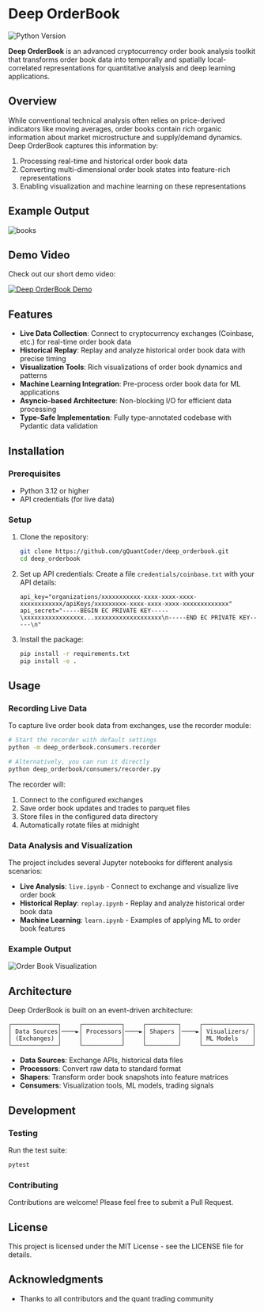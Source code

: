 # Deep OrderBook

![Python Version](https://img.shields.io/badge/python-3.12-blue.svg)

**Deep OrderBook** is an advanced cryptocurrency order book analysis toolkit that transforms order book data into temporally and spatially local-correlated representations for quantitative analysis and deep learning applications.

## Overview

While conventional technical analysis often relies on price-derived indicators like moving averages, order books contain rich organic information about market microstructure and supply/demand dynamics. Deep OrderBook captures this information by:

1. Processing real-time and historical order book data
2. Converting multi-dimensional order book states into feature-rich representations
3. Enabling visualization and machine learning on these representations

## Example Output

![books](https://raw.githubusercontent.com/gQuantCoder/deep_orderbook/master/images/01.png?raw=true "Orderbooks and alpha")

## Demo Video

Check out our short demo video:

[![Deep OrderBook Demo](https://img.youtube.com/vi/TUogAa2Y1sU/0.jpg)](https://www.youtube.com/shorts/TUogAa2Y1sU)

## Features

- **Live Data Collection**: Connect to cryptocurrency exchanges (Coinbase, etc.) for real-time order book data
- **Historical Replay**: Replay and analyze historical order book data with precise timing
- **Visualization Tools**: Rich visualizations of order book dynamics and patterns
- **Machine Learning Integration**: Pre-process order book data for ML applications
- **Asyncio-based Architecture**: Non-blocking I/O for efficient data processing
- **Type-Safe Implementation**: Fully type-annotated codebase with Pydantic data validation

## Installation

### Prerequisites

- Python 3.12 or higher
- API credentials (for live data)

### Setup

1. Clone the repository:
   ```bash
   git clone https://github.com/gQuantCoder/deep_orderbook.git
   cd deep_orderbook
   ```

2. Set up API credentials:
   Create a file `credentials/coinbase.txt` with your API details:
   ```
   api_key="organizations/xxxxxxxxxxx-xxxx-xxxx-xxxx-xxxxxxxxxxxx/apiKeys/xxxxxxxxx-xxxx-xxxx-xxxx-xxxxxxxxxxxxx"
   api_secret="-----BEGIN EC PRIVATE KEY-----\xxxxxxxxxxxxxxxxx...xxxxxxxxxxxxxxxxxxx\n-----END EC PRIVATE KEY-----\n"
   ```

3. Install the package:
   ```bash
   pip install -r requirements.txt
   pip install -e .
   ```

## Usage

### Recording Live Data

To capture live order book data from exchanges, use the recorder module:

```bash
# Start the recorder with default settings
python -m deep_orderbook.consumers.recorder

# Alternatively, you can run it directly
python deep_orderbook/consumers/recorder.py
```

The recorder will:
1. Connect to the configured exchanges
2. Save order book updates and trades to parquet files
3. Store files in the configured data directory 
4. Automatically rotate files at midnight

### Data Analysis and Visualization

The project includes several Jupyter notebooks for different analysis scenarios:

- **Live Analysis**: `live.ipynb` - Connect to exchange and visualize live order book
- **Historical Replay**: `replay.ipynb` - Replay and analyze historical order book data
- **Machine Learning**: `learn.ipynb` - Examples of applying ML to order book features

### Example Output

![Order Book Visualization](https://raw.githubusercontent.com/gQuantCoder/deep_orderbook/master/images/01.png?raw=true "Orderbooks and alpha")

## Architecture

Deep OrderBook is built on an event-driven architecture:

```
┌─────────────┐     ┌───────────┐     ┌─────────┐     ┌──────────────┐
│ Data Sources│────►│ Processors│────►│ Shapers │────►│ Visualizers/ │
│ (Exchanges) │     │           │     │         │     │ ML Models    │
└─────────────┘     └───────────┘     └─────────┘     └──────────────┘
```

- **Data Sources**: Exchange APIs, historical data files
- **Processors**: Convert raw data to standard format
- **Shapers**: Transform order book snapshots into feature matrices
- **Consumers**: Visualization tools, ML models, trading signals

## Development

### Testing

Run the test suite:

```bash
pytest
```

### Contributing

Contributions are welcome! Please feel free to submit a Pull Request.

## License

This project is licensed under the MIT License - see the LICENSE file for details.

## Acknowledgments

- Thanks to all contributors and the quant trading community
